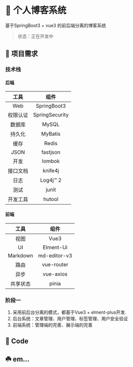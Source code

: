 
# :sheep: 个人博客系统

基于SpringBoot3 + vue3 的前后端分离的博客系统

> 状态：正在开发中

## :panda_face: 项目需求
### 技术栈
#### 后端

|  工具  |       组件       |
|:----:|:--------------:|
| Web  |  SpringBoot3   |
| 权限认证 | SpringSecurity |
| 数据库  |     MySQL      |
| 持久化  |    MyBatis     |
|  缓存  |     Redis      |
| JSON |       fastjson         |
|  开发  |     lombok     |
| 接口文档 |    knife4j     |
|  日志  |    Log4j™ 2    |
|  测试  |        junit        |
| 开发工具 |       hutool         |

#### 前端

|    工具    |    组件     |
|:--------:|:---------:|
|    视图    |   Vue3    |
|    UI    | Elment-Ui |
| Markdown |     md-editor-v3      |
|    路由    |    vue-router       |
|    异步    |     vue-axios      |
|   共享状态       |          pinia          |



###    阶段一
1. 采用前后台分离的模式，都基于Vue3 + elment-plus开发.
2. 后台系统：文章管理、用户管理、标签管理、用户安全验证
3. 前端系统：管理端的完善、展示端的完善


## 🤗 Code


## ☘️ em...
